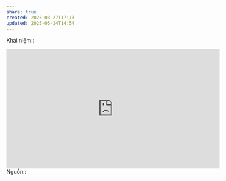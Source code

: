 ```yaml
---
share: true
created: 2025-03-27T17:13
updated: 2025-05-14T14:54
---
```

Khái niệm:: 
<iframe width="560" height="315" src="https://www.youtube.com/embed/tMQtwf_urI8?si=9mKorFwnNZc1FeSu&t=440" title="YouTube video player" frameborder="0" allow="accelerometer; autoplay; clipboard-write; encrypted-media; gyroscope; picture-in-picture; web-share" referrerpolicy="strict-origin-when-cross-origin" allowfullscreen></iframe>
Nguồn:: 